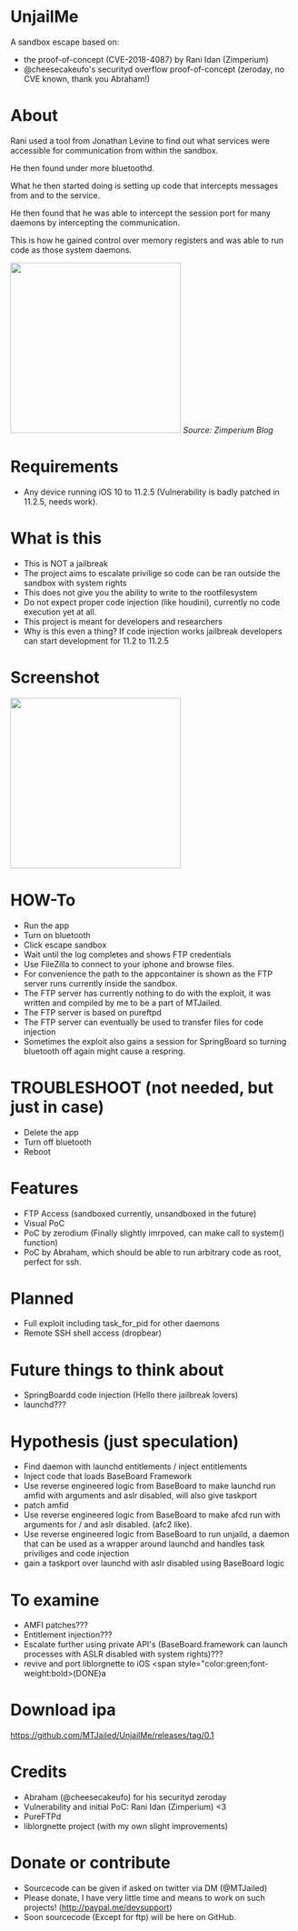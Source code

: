 # UnjailMe
A sandbox escape based on:

- the proof-of-concept (CVE-2018-4087) by Rani Idan (Zimperium)
- @cheesecakeufo's securityd overflow proof-of-concept (zeroday, no CVE known, thank you Abraham!)

# About
Rani used a tool from Jonathan Levine to find out what services were accessible for communication from within the sandbox.

He then found under more bluetoothd.

What he then started doing is setting up code that intercepts messages from and to the service.

He then found that he was able to intercept the session port for many daemons by intercepting the communication.

This is how he gained control over memory registers and was able to run code as those system daemons.

<img src="https://github.com/MTJailed/UnjailMe/blob/master/session_hijacking.png?raw=true" height="300">
<i>Source: Zimperium Blog</i>

# Requirements
- Any device running iOS 10 to 11.2.5 (Vulnerability is badly patched in 11.2.5, needs work).

# What is this
- This is NOT a jailbreak
- The project aims to escalate privilige so code can be ran outside the sandbox with system rights
- This does not give you the ability to write to the rootfilesystem
- Do not expect proper code injection (like houdini), currently no code execution yet at all.
- This project is meant for developers and researchers
- Why is this even a thing? If code injection works jailbreak developers can start development for 11.2 to 11.2.5

# Screenshot
<img src="https://github.com/MTJailed/UnjailMe/blob/master/b.png?raw=true" height="300"/>

# HOW-To
- Run the app
- Turn on bluetooth
- Click escape sandbox
- Wait until the log completes and shows FTP credentials
- Use FileZilla to connect to your iphone and browse files.
- For convenience the path to the appcontainer is shown as the FTP server runs currently inside the sandbox.
- The FTP server has currently nothing to do with the exploit, it was written and compiled by me to be a part of MTJailed.
- The FTP server is based on pureftpd
- The FTP server can eventually be used to transfer files for code injection
- Sometimes the exploit also gains a session for SpringBoard so turning bluetooth off again might cause a respring.


# TROUBLESHOOT (not needed, but just in case)
- Delete the app
- Turn off bluetooth
- Reboot

# Features
- FTP Access (sandboxed currently, unsandboxed in the future)
- Visual PoC
- PoC by zerodium (Finally slightly imrpoved, can make call to system() function)
- PoC by Abraham, which should be able to run arbitrary code as root, perfect for ssh.

# Planned
- Full exploit including task_for_pid for other daemons
- Remote SSH shell access (dropbear)

# Future things to think about
- SpringBoardd code injection (Hello there jailbreak lovers)
- launchd???

# Hypothesis (just speculation)
- Find daemon with launchd entitlements / inject entitlements
- Inject code that loads BaseBoard Framework
- Use reverse engineered logic from BaseBoard to make launchd run amfid with arguments and aslr disabled, will also give taskport
- patch amfid
- Use reverse engineered logic from BaseBoard to make afcd run with arguments for / and aslr disabled. (afc2 like).
- Use reverse engineered logic from BaseBoard to run unjaild, a daemon that can be used as a wrapper around launchd and handles task priviliges and code injection
- gain a taskport over launchd with aslr disabled using BaseBoard logic



# To examine
- AMFI patches???
- Entitlement injection???
- Escalate further using private API's (BaseBoard.framework can launch processes with ASLR disabled with system rights)???
- revive and port liblorgnette to iOS <span style="color:green;font-weight:bold>(DONE)</span>a


# Download ipa
https://github.com/MTJailed/UnjailMe/releases/tag/0.1

# Credits
- Abraham (@cheesecakeufo) for his securityd zeroday
- Vulnerability and initial PoC: Rani Idan (Zimperium) <3
- PureFTPd
- liblorgnette project (with my own slight improvements)


# Donate or contribute
- Sourcecode can be given if asked on twitter via DM (@MTJailed)
- Please donate, I have very little time and means to work on such projects! (http://paypal.me/devsupport)
- Soon sourcecode (Except for ftp) will be here on GitHub.


